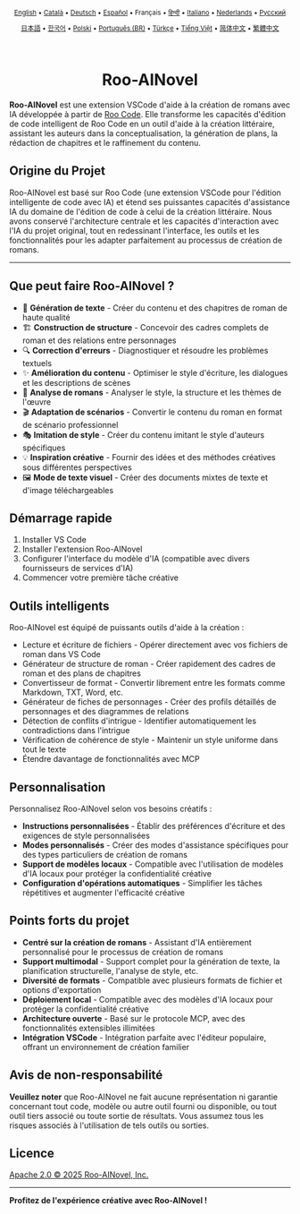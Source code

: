 <div align="center">
<sub>

[English](../../README.md) • [Català](../ca/README.md) • [Deutsch](../de/README.md) • [Español](../es/README.md) • Français • [हिन्दी](../hi/README.md) • [Italiano](../it/README.md) • [Nederlands](../nl/README.md) • [Русский](../ru/README.md)

</sub>
<sub>

[日本語](../ja/README.md) • [한국어](../ko/README.md) • [Polski](../pl/README.md) • [Português (BR)](../pt-BR/README.md) • [Türkçe](../tr/README.md) • [Tiếng Việt](../vi/README.md) • [简体中文](../zh-CN/README.md) • [繁體中文](../zh-TW/README.md)

</sub>
</div>
<br>
<div align="center">
  <h1>Roo-AINovel</h1>
</div>

**Roo-AINovel** est une extension VSCode d'aide à la création de romans avec IA développée à partir de [Roo Code](https://github.com/RooCodeInc/Roo-Code). Elle transforme les capacités d'édition de code intelligent de Roo Code en un outil d'aide à la création littéraire, assistant les auteurs dans la conceptualisation, la génération de plans, la rédaction de chapitres et le raffinement du contenu.

## Origine du Projet

Roo-AINovel est basé sur Roo Code (une extension VSCode pour l'édition intelligente de code avec IA) et étend ses puissantes capacités d'assistance IA du domaine de l'édition de code à celui de la création littéraire. Nous avons conservé l'architecture centrale et les capacités d'interaction avec l'IA du projet original, tout en redessinant l'interface, les outils et les fonctionnalités pour les adapter parfaitement au processus de création de romans.

---

## Que peut faire Roo-AINovel ?

- 📝 **Génération de texte** - Créer du contenu et des chapitres de roman de haute qualité
- 🏗️ **Construction de structure** - Concevoir des cadres complets de roman et des relations entre personnages
- 🔍 **Correction d'erreurs** - Diagnostiquer et résoudre les problèmes textuels
- ✨ **Amélioration du contenu** - Optimiser le style d'écriture, les dialogues et les descriptions de scènes
- 🔬 **Analyse de romans** - Analyser le style, la structure et les thèmes de l'œuvre
- 🎬 **Adaptation de scénarios** - Convertir le contenu du roman en format de scénario professionnel
- 🎭 **Imitation de style** - Créer du contenu imitant le style d'auteurs spécifiques
- 💡 **Inspiration créative** - Fournir des idées et des méthodes créatives sous différentes perspectives
- 🖼️ **Mode de texte visuel** - Créer des documents mixtes de texte et d'image téléchargeables

## Démarrage rapide

1. Installer VS Code
2. Installer l'extension Roo-AINovel
3. Configurer l'interface du modèle d'IA (compatible avec divers fournisseurs de services d'IA)
4. Commencer votre première tâche créative

## Outils intelligents

Roo-AINovel est équipé de puissants outils d'aide à la création :

- Lecture et écriture de fichiers - Opérer directement avec vos fichiers de roman dans VS Code
- Générateur de structure de roman - Créer rapidement des cadres de roman et des plans de chapitres
- Convertisseur de format - Convertir librement entre les formats comme Markdown, TXT, Word, etc.
- Générateur de fiches de personnages - Créer des profils détaillés de personnages et des diagrammes de relations
- Détection de conflits d'intrigue - Identifier automatiquement les contradictions dans l'intrigue
- Vérification de cohérence de style - Maintenir un style uniforme dans tout le texte
- Étendre davantage de fonctionnalités avec MCP

## Personnalisation

Personnalisez Roo-AINovel selon vos besoins créatifs :

- **Instructions personnalisées** - Établir des préférences d'écriture et des exigences de style personnalisées
- **Modes personnalisés** - Créer des modes d'assistance spécifiques pour des types particuliers de création de romans
- **Support de modèles locaux** - Compatible avec l'utilisation de modèles d'IA locaux pour protéger la confidentialité créative
- **Configuration d'opérations automatiques** - Simplifier les tâches répétitives et augmenter l'efficacité créative

## Points forts du projet

- **Centré sur la création de romans** - Assistant d'IA entièrement personnalisé pour le processus de création de romans
- **Support multimodal** - Support complet pour la génération de texte, la planification structurelle, l'analyse de style, etc.
- **Diversité de formats** - Compatible avec plusieurs formats de fichier et options d'exportation
- **Déploiement local** - Compatible avec des modèles d'IA locaux pour protéger la confidentialité créative
- **Architecture ouverte** - Basé sur le protocole MCP, avec des fonctionnalités extensibles illimitées
- **Intégration VSCode** - Intégration parfaite avec l'éditeur populaire, offrant un environnement de création familier

## Avis de non-responsabilité

**Veuillez noter** que Roo-AINovel ne fait aucune représentation ni garantie concernant tout code, modèle ou autre outil fourni ou disponible, ou tout outil tiers associé ou toute sortie de résultats. Vous assumez tous les risques associés à l'utilisation de tels outils ou sorties.

## Licence

[Apache 2.0 © 2025 Roo-AINovel, Inc.](./LICENSE)

---

**Profitez de l'expérience créative avec Roo-AINovel !** 